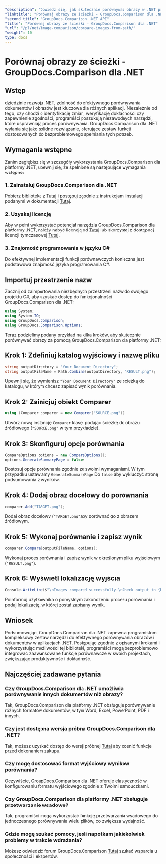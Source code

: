 ```yaml
---
"description": "Dowiedz się, jak skutecznie porównywać obrazy w .NET przy użyciu biblioteki GroupDocs.Comparison. Postępuj zgodnie z przewodnikiem krok po kroku, aby zapewnić bezproblemową integrację."
"linktitle": "Porównaj obrazy ze ścieżki - GroupDocs.Comparison dla .NET"
"second_title": "GroupDocs.Comparison .NET API"
"title": "Porównaj obrazy ze ścieżki - GroupDocs.Comparison dla .NET"
"url": "/pl/net/image-comparison/compare-images-from-path/"
"weight": 10
type: docs
---
```

# Porównaj obrazy ze ścieżki - GroupDocs.Comparison dla .NET

## Wstęp
dziedzinie rozwoju .NET, zdolność do efektywnego porównywania dokumentów i obrazów jest kluczowa dla różnych aplikacji. Niezależnie od tego, czy chodzi o identyfikację zmian, weryfikację dokładności czy zapewnienie zgodności, programiści poszukują niezawodnych narzędzi, które usprawniają proces porównywania. GroupDocs.Comparison dla .NET wyłania się jako solidne rozwiązanie, oferujące zestaw funkcji dostosowanych do bezproblemowego spełniania tych potrzeb.
## Wymagania wstępne
Zanim zagłębisz się w szczegóły wykorzystania GroupDocs.Comparison dla platformy .NET, upewnij się, że spełnione są następujące wymagania wstępne:
### 1. Zainstaluj GroupDocs.Comparison dla .NET
Pobierz bibliotekę z [Tutaj](https://releases.groupdocs.com/comparison/net/) i postępuj zgodnie z instrukcjami instalacji podanymi w dokumentacji [Tutaj](https://tutorials.groupdocs.com/comparison/net/).
### 2. Uzyskaj licencję
Aby w pełni wykorzystać potencjał narzędzia GroupDocs.Comparison dla platformy .NET, należy nabyć licencję od [Tutaj](https://purchase.groupdocs.com/buy) lub skorzystaj z dostępnej licencji tymczasowej [Tutaj](https://purchase.groupdocs.com/temporary-license/).
### 3. Znajomość programowania w języku C#
Do efektywnej implementacji funkcji porównawczych konieczna jest podstawowa znajomość języka programowania C#.

## Importuj przestrzenie nazw
Zacznij od zaimportowania niezbędnych przestrzeni nazw do swojego projektu C#, aby uzyskać dostęp do funkcjonalności GroupDocs.Comparison dla .NET:
```csharp
using System;
using System.IO;
using GroupDocs.Comparison;
using GroupDocs.Comparison.Options;
```

Teraz podzielimy podany przykład na kilka kroków, aby skutecznie porównywać obrazy za pomocą GroupDocs.Comparison dla platformy .NET:
## Krok 1: Zdefiniuj katalog wyjściowy i nazwę pliku
```csharp
string outputDirectory = "Your Document Directory";
string outputFileName = Path.Combine(outputDirectory, "RESULT.png");
```
Upewnij się, że wymienisz `"Your Document Directory"` ze ścieżką do katalogu, w którym chcesz zapisać wynik porównania.
## Krok 2: Zainicjuj obiekt Comparer
```csharp
using (Comparer comparer = new Comparer("SOURCE.png"))
```
Utwórz nową instancję `Comparer` klasę, podając ścieżkę do obrazu źródłowego (`"SOURCE.png"` w tym przykładzie).
## Krok 3: Skonfiguruj opcje porównania
```csharp
CompareOptions options = new CompareOptions();
options.GenerateSummaryPage = false;
```
Dostosuj opcje porównania zgodnie ze swoimi wymaganiami. W tym przypadku ustawiamy `GenerateSummaryPage` Do `false` aby wykluczyć stronę podsumowania z wyników.
## Krok 4: Dodaj obraz docelowy do porównania
```csharp
comparer.Add("TARGET.png");
```
Dodaj obraz docelowy (`"TARGET.png"`aby porównać go z obrazem źródłowym.
## Krok 5: Wykonaj porównanie i zapisz wynik
```csharp
comparer.Compare(outputFileName, options);
```
Wykonaj proces porównania i zapisz wynik w określonym pliku wyjściowym (`"RESULT.png"`).
## Krok 6: Wyświetl lokalizację wyjścia
```csharp
Console.WriteLine($"\nImages compared successfully.\nCheck output in {Directory.GetCurrentDirectory()}.");
```
Poinformuj użytkownika o pomyślnym zakończeniu procesu porównania i podaj lokalizację, w której został zapisany wynik.

## Wniosek
Podsumowując, GroupDocs.Comparison dla .NET zapewnia programistom kompleksowy zestaw narzędzi do efektywnego porównywania obrazów i dokumentów w aplikacjach .NET. Postępując zgodnie z opisanymi krokami i wykorzystując możliwości tej biblioteki, programiści mogą bezproblemowo integrować zaawansowane funkcje porównawcze w swoich projektach, zwiększając produktywność i dokładność.
## Najczęściej zadawane pytania
### Czy GroupDocs.Comparison dla .NET umożliwia porównywanie innych dokumentów niż obrazy?
Tak, GroupDocs.Comparison dla platformy .NET obsługuje porównywanie różnych formatów dokumentów, w tym Word, Excel, PowerPoint, PDF i innych.
### Czy jest dostępna wersja próbna GroupDocs.Comparison dla .NET?
Tak, możesz uzyskać dostęp do wersji próbnej [Tutaj](https://releases.groupdocs.com/) aby ocenić funkcje przed dokonaniem zakupu.
### Czy mogę dostosować format wyjściowy wyników porównania?
Oczywiście, GroupDocs.Comparison dla .NET oferuje elastyczność w konfigurowaniu formatu wyjściowego zgodnie z Twoimi samouczkami.
### Czy GroupDocs.Comparison dla platformy .NET obsługuje przetwarzanie wsadowe?
Tak, programiści mogą wykorzystać funkcję przetwarzania wsadowego do jednoczesnego porównywania wielu plików, co zwiększa wydajność.
### Gdzie mogę szukać pomocy, jeśli napotkam jakiekolwiek problemy w trakcie wdrażania?
Możesz odwiedzić forum GroupDocs.Comparison [Tutaj](https://forum.groupdocs.com/c/comparison/12) szukać wsparcia u społeczności i ekspertów.